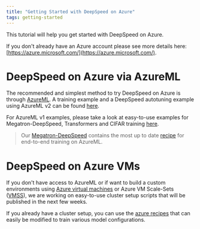 ```yaml
---
title: "Getting Started with DeepSpeed on Azure"
tags: getting-started
---
```


This tutorial will help you get started with DeepSpeed on Azure.

If you don't already have an Azure account please see more details here: [https://azure.microsoft.com/](https://azure.microsoft.com/).

# DeepSpeed on Azure via AzureML

The recommended and simplest method to try DeepSpeed on Azure is through [AzureML](https://azure.microsoft.com/en-us/services/machine-learning/). A training example and a DeepSpeed autotuning example using AzureML v2 can be found [here](https://github.com/Azure/azureml-examples/tree/main/cli/jobs/deepspeed).

For AzureML v1 examples, please take a look at easy-to-use examples for Megatron-DeepSpeed, Transformers and CIFAR training [here](https://github.com/Azure/azureml-examples/tree/main/v1/python-sdk/workflows/train/deepspeed).

> Our [Megatron-DeepSpeed](https://github.com/deepspeedai/megatron-deepspeed) contains the most up to date [recipe](https://github.com/deepspeedai/Megatron-DeepSpeed/tree/main/examples_deepspeed/azureml) for end-to-end training on AzureML.

# DeepSpeed on Azure VMs

If you don't have access to AzureML or if want to build a custom environments using [Azure virtual machines](https://azure.microsoft.com/en-us/services/virtual-machines/) or Azure VM Scale-Sets ([VMSS](https://docs.microsoft.com/en-us/azure/virtual-machine-scale-sets/overview)), we are working on easy-to-use cluster setup scripts that will be published in the next few weeks.

If you already have a cluster setup, you can use the [azure recipes](https://github.com/deepspeedai/Megatron-DeepSpeed/tree/main/examples_deepspeed/azure) that can easily be modified to train various model configurations.
